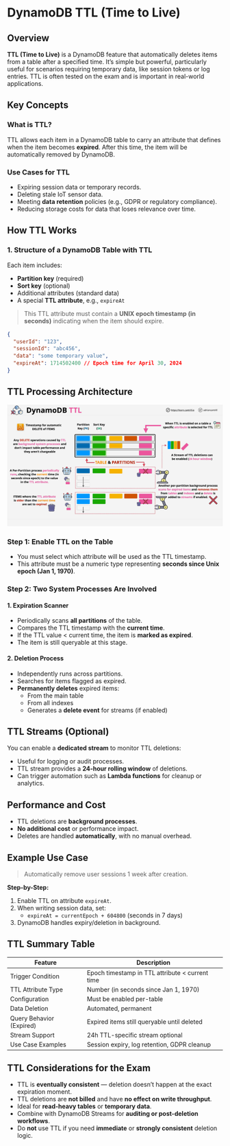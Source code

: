 # DynamoDB TTL (Time to Live)

## Overview

**TTL (Time to Live)** is a DynamoDB feature that automatically deletes items from a table after a specified time. It’s simple but powerful, particularly useful for scenarios requiring temporary data, like session tokens or log entries. TTL is often tested on the exam and is important in real-world applications.

## Key Concepts

### What is TTL?

TTL allows each item in a DynamoDB table to carry an attribute that defines when the item becomes **expired**. After this time, the item will be automatically removed by DynamoDB.

### Use Cases for TTL

- Expiring session data or temporary records.
- Deleting stale IoT sensor data.
- Meeting **data retention** policies (e.g., GDPR or regulatory compliance).
- Reducing storage costs for data that loses relevance over time.

## How TTL Works

### 1. **Structure of a DynamoDB Table with TTL**

Each item includes:

- **Partition key** (required)
- **Sort key** (optional)
- Additional attributes (standard data)
- A special **TTL attribute**, e.g., `expireAt`

> This TTL attribute must contain a **UNIX epoch timestamp (in seconds)** indicating when the item should expire.

```json
{
  "userId": "123",
  "sessionId": "abc456",
  "data": "some temporary value",
  "expireAt": 1714502400 // Epoch time for April 30, 2024
}
```

## TTL Processing Architecture

![alt text](image-13.png)

### Step 1: **Enable TTL on the Table**

- You must select which attribute will be used as the TTL timestamp.
- This attribute must be a numeric type representing **seconds since Unix epoch (Jan 1, 1970)**.

### Step 2: **Two System Processes Are Involved**

#### 1. **Expiration Scanner**

- Periodically scans **all partitions** of the table.
- Compares the TTL timestamp with the **current time**.
- If the TTL value < current time, the item is **marked as expired**.
- The item is still queryable at this stage.

#### 2. **Deletion Process**

- Independently runs across partitions.
- Searches for items flagged as expired.
- **Permanently deletes** expired items:
  - From the main table
  - From all indexes
  - Generates a **delete event** for streams (if enabled)

## TTL Streams (Optional)

You can enable a **dedicated stream** to monitor TTL deletions:

- Useful for logging or audit processes.
- TTL stream provides a **24-hour rolling window** of deletions.
- Can trigger automation such as **Lambda functions** for cleanup or analytics.

## Performance and Cost

- TTL deletions are **background processes**.
- **No additional cost** or performance impact.
- Deletes are handled **automatically**, with no manual overhead.

## Example Use Case

> Automatically remove user sessions 1 week after creation.

**Step-by-Step:**

1. Enable TTL on attribute `expireAt`.
2. When writing session data, set:
   - `expireAt = currentEpoch + 604800` (seconds in 7 days)
3. DynamoDB handles expiry/deletion in background.

## TTL Summary Table

| Feature                  | Description                                     |
| ------------------------ | ----------------------------------------------- |
| Trigger Condition        | Epoch timestamp in TTL attribute < current time |
| TTL Attribute Type       | Number (in seconds since Jan 1, 1970)           |
| Configuration            | Must be enabled per-table                       |
| Data Deletion            | Automated, permanent                            |
| Query Behavior (Expired) | Expired items still queryable until deleted     |
| Stream Support           | 24h TTL-specific stream optional                |
| Use Case Examples        | Session expiry, log retention, GDPR cleanup     |

## TTL Considerations for the Exam

- TTL is **eventually consistent** — deletion doesn’t happen at the exact expiration moment.
- TTL deletions are **not billed** and have **no effect on write throughput**.
- Ideal for **read-heavy tables** or **temporary data**.
- Combine with DynamoDB Streams for **auditing or post-deletion workflows**.
- Do **not** use TTL if you need **immediate** or **strongly consistent** deletion logic.
